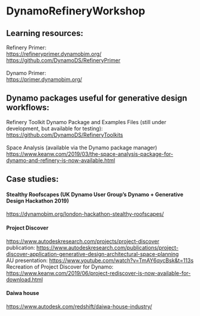 # DynamoRefineryWorkshop


## Learning resources:
Refinery Primer:<br/>
https://refineryprimer.dynamobim.org/<br/>
https://github.com/DynamoDS/RefineryPrimer<br/>
<br/>
Dynamo Primer:<br/>
https://primer.dynamobim.org/<br/>

## Dynamo packages useful for generative design workflows:
Refinery Toolkit Dynamo Package and Examples Files (still under development, but available
for testing):<br/>
https://github.com/DynamoDS/RefineryToolkits<br/>
<br/>
Space Analysis (available via the Dynamo package manager)<br/>
https://www.keanw.com/2019/03/the-space-analysis-package-for-dynamo-and-refinery-is-now-available.html
<br/>
## Case studies:<br/>
#### Stealthy Roofscapes (UK Dynamo User Group’s Dynamo + Generative Design Hackathon 2019)<br/>
https://dynamobim.org/london-hackathon-stealthy-roofscapes/<br/>
#### Project Discover<br/>
https://www.autodeskresearch.com/projects/project-discover<br/>
publication: https://www.autodeskresearch.com/publications/project-discover-application-generative-design-architectural-space-planning <br/>
AU presentation: https://www.youtube.com/watch?v=TmAY6qycBsk&t=113s<br/>
Recreation of Project Discover for Dynamo: <br/>
https://www.keanw.com/2019/06/project-rediscover-is-now-available-for-download.html<br/>
#### Daiwa house<br/>
https://www.autodesk.com/redshift/daiwa-house-industry/
